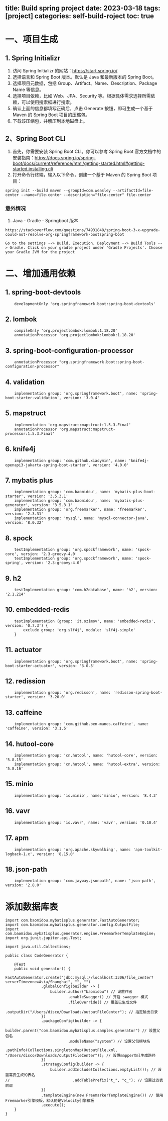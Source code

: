 title: Build spring project
date: 2023-03-18
tags: [project]
categories: self-build-roject
toc: true
---

# 一、项目生成

## 1. Spring Initializr 

1. 访问 Spring Initializr 的网站：https://start.spring.io/  
2. 选择语言和 Spring Boot 版本。默认是 Java 和最新版本的 Spring Boot。  
3. 选择项目元数据，包括 Group、Artifact、Name、Description、Package Name 等信息。  
4. 选择项目依赖，比如 Web、JPA、Security 等。根据具体需求选择所需依赖，可以使用搜索框进行搜索。   
5. 确认上面的信息都填写正确后，点击 Generate 按钮，即可生成一个基于 Maven 的 Spring Boot 项目的压缩包。       
6. 下载该压缩包，并解压到本地磁盘上。  

## 2、Spring Boot CLI 

1. 首先，你需要安装 Spring Boot CLI。你可以参考 Spring Boot 官方文档中的安装指南：https://docs.spring.io/spring-boot/docs/current/reference/html/getting-started.html#getting-started.installing.cli    
2. 打开命令行终端，输入以下命令，创建一个基于 Maven 的 Spring Boot 项目：     
```
spring init --build maven --groupId=com.weasley --artifactId=file-center --name=file-center --description="file-center" file-center   
```

### 意外情况
1. Java - Gradle - Springboot 版本   
```
https://stackoverflow.com/questions/74931848/spring-boot-3-x-upgrade-could-not-resolve-org-springframework-bootspring-boot

Go to the settings --> Build, Execution, Deployment --> Build Tools --> Gradle. Click on your gradle project under 'Gradle Projects'. Choose your Gradle JVM for the project
```

# 二、增加通用依赖

## 1. spring-boot-devtools
```
    developmentOnly 'org.springframework.boot:spring-boot-devtools'
```

## 2. lombok
```
	compileOnly 'org.projectlombok:lombok:1.18.20'
	annotationProcessor 'org.projectlombok:lombok:1.18.20'
```

## 3. spring-boot-configuration-processor
```
    annotationProcessor "org.springframework.boot:spring-boot-configuration-processor"
```

## 4. validation
```
    implementation group: 'org.springframework.boot', name: 'spring-boot-starter-validation', version: '3.0.4'
```

## 5. mapstruct
```
    implementation 'org.mapstruct:mapstruct:1.5.3.Final'
    annotationProcessor 'org.mapstruct:mapstruct-processor:1.5.3.Final'
```

## 6. knife4j
```
    implementation group: 'com.github.xiaoymin', name: 'knife4j-openapi3-jakarta-spring-boot-starter', version: '4.0.0'
```

## 7. mybatis plus
```
    implementation group: 'com.baomidou', name: 'mybatis-plus-boot-starter', version: '3.5.3.1'
    implementation group: 'com.baomidou', name: 'mybatis-plus-generator', version: '3.5.3.1'
    implementation group: 'org.freemarker', name: 'freemarker', version: '2.3.31'
    implementation group: 'mysql', name: 'mysql-connector-java', version: '8.0.32'
```

## 8. spock
```
    testImplementation group: 'org.spockframework', name: 'spock-core', version: '2.3-groovy-4.0'
	testImplementation group: 'org.spockframework', name: 'spock-spring', version: '2.3-groovy-4.0'
```

## 9. h2
```
    testImplementation group: 'com.h2database', name: 'h2', version: '2.1.214'
```

## 10. embedded-redis 
```
    testImplementation (group: 'it.ozimov', name: 'embedded-redis', version: '0.7.3') {
		exclude group: 'org.slf4j', module: 'slf4j-simple'
	}
```

## 11. actuator
```
    implementation group: 'org.springframework.boot', name: 'spring-boot-starter-actuator', version: '3.0.5'
```

## 12. redission
```
    implementation group: 'org.redisson', name: 'redisson-spring-boot-starter', version: '3.20.0'
```

## 13. caffeine
```
    implementation group: 'com.github.ben-manes.caffeine', name: 'caffeine', version: '3.1.5'
```

## 14. hutool-core
```
    implementation group: 'cn.hutool', name: 'hutool-core', version: '5.8.15'
    implementation group: 'cn.hutool', name: 'hutool-extra', version: '5.8.16'
```

## 15. minio
```
    implementation group: 'io.minio', name:'minio', version: '8.4.3'
```

## 16. vavr
```
    implementation group: 'io.vavr', name: 'vavr', version: '0.10.4'
```

## 17. apm
```
    implementation group: 'org.apache.skywalking', name: 'apm-toolkit-logback-1.x', version: '8.15.0'
```

## 18. json-path
```
    implementation group: 'com.jayway.jsonpath', name: 'json-path', version: '2.8.0'
```


# 添加数据库表
```
import com.baomidou.mybatisplus.generator.FastAutoGenerator;
import com.baomidou.mybatisplus.generator.config.OutputFile;
import com.baomidou.mybatisplus.generator.engine.FreemarkerTemplateEngine;
import org.junit.jupiter.api.Test;

import java.util.Collections;

public class CodeGenerator {

    @Test
    public void generator() {
        FastAutoGenerator.create("jdbc:mysql://localhost:3306/file_center?serverTimezone=Asia/Shanghai", "", "")
                .globalConfig(builder -> {
                    builder.author("baomidou") // 设置作者
                            .enableSwagger() // 开启 swagger 模式
                            .fileOverride() // 覆盖已生成文件
                            .outputDir("/Users/disco/Downloads/outputFileCenter"); // 指定输出目录
                })
                .packageConfig(builder -> {
                    builder.parent("com.baomidou.mybatisplus.samples.generator") // 设置父包名
                            .moduleName("system") // 设置父包模块名
                            .pathInfo(Collections.singletonMap(OutputFile.xml, "/Users/disco/Downloads/outputFileCenter")); // 设置mapperXml生成路径
                })
                .strategyConfig(builder -> {
                    builder.addInclude(Collections.emptyList()); // 设置需要生成的表名
//                            .addTablePrefix("t_", "c_"); // 设置过滤表前缀
                })
                .templateEngine(new FreemarkerTemplateEngine()) // 使用Freemarker引擎模板，默认的是Velocity引擎模板
                .execute();
    }
}
```
